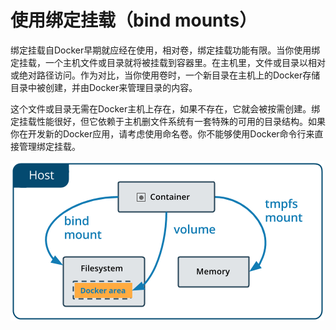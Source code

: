 # 使用绑定挂载（bind mounts）
绑定挂载自Docker早期就应经在使用，相对卷，绑定挂载功能有限。当你使用绑定挂载，一个主机文件或目录就将被挂载到容器里。在主机里，文件或目录以相对或绝对路径访问。作为对比，当你使用卷时，一个新目录在主机上的Docker存储目录中被创建，并由Docker来管理目录的内容。

这个文件或目录无需在Docker主机上存在，如果不存在，它就会被按需创建。绑定挂载性能很好，但它依赖于主机删文件系统有一套特殊的可用的目录结构。如果你在开发新的Docker应用，请考虑使用命名卷。你不能够使用Docker命令行来直接管理绑定挂载。

![types-of-mounts-volume](https://github.com/wbb1975/blogs/blob/master/container/images/types-of-mounts-volume.png)